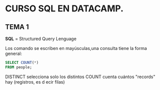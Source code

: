 # CURSO SQL EN DATACAMP.

## TEMA 1

**SQL** = Structured Query Lenguage

Los comando se escriben en mayúsculas,una consulta tiene la forma general:

```SQL
SELECT COUNT(*)
FROM people;
```

DISTINCT	selecciona solo los distintos
COUNT		cuenta cuántos "records" hay (registros, es d ecir filas)


